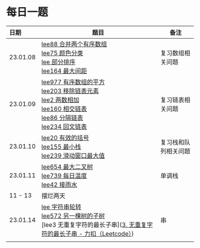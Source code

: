 # 每日一题

| 日期     | 题目                                                         | 备注                 |
| :------- | ------------------------------------------------------------ | -------------------- |
| 23.01.08 | [lee88 合并两个有序数组](https://leetcode.cn/problems/merge-sorted-array/)<br />[lee75 颜色分类](https://leetcode.cn/problems/sort-colors/)<br />[lee 部分排序](https://leetcode.cn/problems/sub-sort-lcci/)<br />[lee164 最大间距](https://leetcode.cn/problems/maximum-gap/) | 复习数组相关问题     |
| 23.01.09 | [lee977 有序数组的平方](https://leetcode.cn/problems/squares-of-a-sorted-array/description/)<br />[lee203 移除链表元素](https://leetcode.cn/problems/remove-linked-list-elements/)<br />[lee2 两数相加](https://leetcode.cn/problems/add-two-numbers/)<br />[lee160 相交链表](https://leetcode.cn/problems/intersection-of-two-linked-lists/)<br />[lee86 分隔链表](https://leetcode.cn/problems/partition-list/)<br />[lee234 回文链表](https://leetcode.cn/problems/palindrome-linked-list/) | 复习链表相关问题     |
| 23.01.10 | [lee20 有效的括号](https://leetcode.cn/problems/valid-parentheses/)<br />[lee155 最小栈](https://leetcode.cn/problems/min-stack/)<br />[lee239 滑动窗口最大值](https://leetcode.cn/problems/sliding-window-maximum/) | 复习栈和队列相关问题 |
| 23.01.11 | [lee654 最大二叉树](https://leetcode.cn/problems/maximum-binary-tree/description/)<br />[lee739 每日温度](https://leetcode.cn/problems/daily-temperatures/)<br />[lee42 接雨水](https://leetcode.cn/problems/trapping-rain-water/) | 单调栈               |
| 11 - 13  | 摆烂两天                                                     |                      |
| 23.01.14 | [lee 字符串轮转](https://leetcode.cn/problems/string-rotation-lcci/)<br />[lee572 另一棵树的子树](https://leetcode.cn/problems/subtree-of-another-tree/)<br />[lee3 无重复字符的最长子串]([3. 无重复字符的最长子串 - 力扣（Leetcode）](https://leetcode.cn/problems/longest-substring-without-repeating-characters/)) | 串                   |
|          |                                                              |                      |



